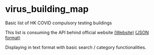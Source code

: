 # virus_building_map
Basic list of HK COVID compulsory testing buildings

This list is consuming the API behind official website 
[(Website)](https://chp-dashboard.geodata.gov.hk/covid-19/web/main2.html?lang=zh)
[(JSON format)](https://services8.arcgis.com/PXQv9PaDJHzt8rp0/arcgis/rest/services/CompulsoryTestingBuilding_View2/FeatureServer/0/query?f=json&where=((Status_Cal%20LIKE%20%27%25Active%25%27))&orderByFields=Status%20ASC%2CDistrict_EN%20ASC&outFields=*&spatialRel=esriSpatialRelIntersects)

Displaying in text format with basic search / category functionalities.
